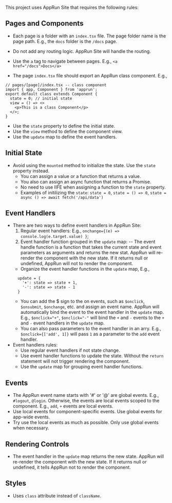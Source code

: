 This project uses AppRun Site that requires the following rules:

## Pages and Components

- Each page is a folder with an `index.tsx` file. The page folder name is the page path. E.g., the `docs` folder is the `/docs` page.
- Do not add any routing logic. AppRun Site will handle the routing.
- Use the `a` tag to navigate between pages. E.g., `<a href="/docs">Docs</a>`

- The page `index.tsx` file should export an AppRun class component. E.g.,
```tsx
// pages/[page]/index.tsx -- class component
import { app, Component } from 'apprun';
export default class extends Component {
  state = 0; // initial state
  view = () => <>
    <p>This is a class Component</p>
  </>;
}
```
- Use the `state` property to define the initial state.
- Use the `view` method to define the component view.
- Use the `update` map to define the event handlers.

## Initial State

- Avoid using the `mounted` method to initialize the state. Use the `state` property instead.
  - You can assign a value or a function that returns a value.
  - You also can assign an async function that returns a Promise.
  - No need to use IIFE when assigning a function to the `state` property.
  - Examples of initilizing the `state`: `state = 0`, `state = () => 0`, `state = async () => await fetch('/api/data')`


## Event Handlers

- There are two ways to define event handlers in AppRun Site:
  1. Regular event handlers: E.g., `onchange={(e) => console.log(e.target.value) }`; 
  2. Event handler function grouped in the `update` map:
    -- The event handle function is a function that takes the current state and event parameters as arguments and returns the new stat. AppRun will re-render the component with the new state. If it returns null or undefined, AppRun will not to render the component.
    - Organize the event handler functions in the `update` map, E.g.,
    ```tsx    
      update = {
        '+': state => state + 1,
        '-': state => state - 1
      }
    ```
    - You can add the $ sign to the on events, such as `$onclick`, `$onsubmit`, `$onchange`, etc. and assign an event name. AppRun will automatically bind the event to the event handler in the `update` map. E.g., `$onclick="+"`, `$onclick="-"` will bind the `+` and `-` events to the `+` and `-` event handlers in the `update` map.
    - You can also pass parameters to the event handler in an arry. E.g., `$onclick={['add', 1]}` will pass `1` as a parameter to the `add` event handler.
- Event handlers rules:
  - Use regular event handlers if not state change.
  - Use event handler functions to update the state. Without the `return` statement will not trigger rendering the component.
  - Use the `update` map for grouping event handler functions.

## Events
- The AppRun event name starts with '#' or '@' are global events. E.g., `#logout`, `@login`. Otherwise, the events are local events scoped to the component. E.g., `add`, `+` events are local events.
- Use local events for component-specific events. Use global events for app-wide events.
- Try use the local events as much as possible. Only use global events when necessary.

## Rendering Controls

- The event handler in the `update` map returns the new state. AppRun will re-render the component with the new state. If it returns null or undefined, it tells AppRun not to render the component.

## Styles

- Uses `class` attribute instead of `className`.